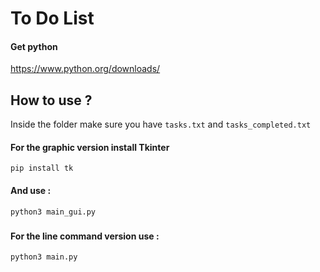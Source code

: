 
# To Do List

#### Get python


  https://www.python.org/downloads/

  ###

## How to use ?

Inside the folder make sure you have `tasks.txt` and `tasks_completed.txt`

#### For the graphic version install Tkinter
```
pip install tk
```
#### And use :
```
python3 main_gui.py
```

###

#### For the line command version use :
```
python3 main.py
```

